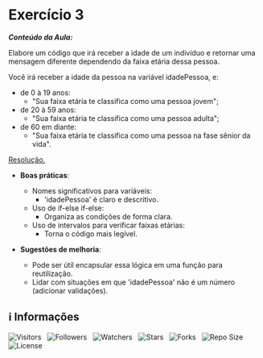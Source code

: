 <!-- Título -->
# Exercício 3

***Conteúdo da Aula:***

Elabore um código que irá receber a idade de um indivíduo e retornar uma mensagem diferente dependendo da faixa etária dessa pessoa.

Você irá receber a idade da pessoa na variável idadePessoa, e:

* de 0 à 19 anos:
  * "Sua faixa etária te classifica como uma pessoa jovem";
* de 20 à 59 anos:
  * "Sua faixa etária te classifica como uma pessoa adulta";
* de 60 em diante:
  * "Sua faixa etária te classifica como uma pessoa na fase sênior da vida".

[Resolução.](main.ts)

* **Boas práticas**:

  * Nomes significativos para variáveis:
    * 'idadePessoa' é claro e descritivo.
  * Uso de if-else if-else:
    * Organiza as condições de forma clara.
  * Uso de intervalos para verificar faixas etárias:
    * Torna o código mais legível.

* **Sugestões de melhoria**:
  * Pode ser útil encapsular essa lógica em uma função para reutilização.
  * Lidar com situações em que 'idadePessoa' não é um número (adicionar validações).

<!-- Informações -->
## &#8505; Informações

![Visitors](https://api.visitorbadge.io/api/visitors?path=Devsgeeknerd%2Fcla-exe-3-exe-usa-est-dec-log-par-pro-exe-pra-est-dec-bas&label=Visitantes&labelColor=%23700070&labelStyle=none&countColor=%23000fff&style=plastic&color=%23ffffff "Total de Visitantes")
&nbsp;
![Followers](https://img.shields.io/github/followers/Devsgeeknerd?style=p&label=Seguidores&labelColor=800080&color=000fff "Total de Seguidores")
&nbsp;
![Watchers](https://img.shields.io/github/watchers/Devsgeeknerd/cla-exe-3-exe-usa-est-dec-log-par-pro-exe-pra-est-dec-bas?style=p&label=Observadores&labelColor=800080&color=000fff "Total de Observadores")
&nbsp;
![Stars](https://img.shields.io/github/stars/Devsgeeknerd/cla-exe-3-exe-usa-est-dec-log-par-pro-exe-pra-est-dec-bas?style=p&label=Estrelas&labelColor=800080&color=000fff "Total de Estrelas")
&nbsp;
![Forks](https://img.shields.io/github/forks/Devsgeeknerd/cla-exe-3-exe-usa-est-dec-log-par-pro-exe-pra-est-dec-bas?style=p&label=Bifurcações&labelColor=800080&color=000fff "Total de Bifurcações")
&nbsp;
![Repo Size](https://img.shields.io/github/repo-size/Devsgeeknerd/cla-exe-3-exe-usa-est-dec-log-par-pro-exe-pra-est-dec-bas?style=p&label=Tamanho&labelColor=800080&color=000fff "Tamanho do Repositório")
&nbsp;
![License](https://img.shields.io/github/license/Devsgeeknerd/cla-exe-3-exe-usa-est-dec-log-par-pro-exe-pra-est-dec-bas?style=p&label=Licença&labelColor=800080&color=000fff "Licença do Repositório")
